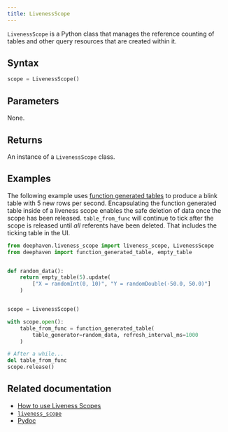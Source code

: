 ```yaml
---
title: LivenessScope
---
```


`LivenessScope` is a Python class that manages the reference counting of tables and other query resources that are created within it.

## Syntax

```python syntax
scope = LivenessScope()
```

## Parameters

None.

## Returns

An instance of a `LivenessScope` class.

## Examples

The following example uses [function generated tables](../table-operations/create/function_generated_table.md) to produce a blink table with 5 new rows per second. Encapsulating the function generated table inside of a liveness scope enables the safe deletion of data once the scope has been released. `table_from_func` will continue to tick after the scope is released until _all_ referents have been deleted. That includes the ticking table in the UI.

```python ticking-table order=null
from deephaven.liveness_scope import liveness_scope, LivenessScope
from deephaven import function_generated_table, empty_table


def random_data():
    return empty_table(5).update(
        ["X = randomInt(0, 10)", "Y = randomDouble(-50.0, 50.0)"]
    )


scope = LivenessScope()

with scope.open():
    table_from_func = function_generated_table(
        table_generator=random_data, refresh_interval_ms=1000
    )

# After a while...
del table_from_func
scope.release()
```

## Related documentation

- [How to use Liveness Scopes](../../conceptual/liveness-scope-concept.md)
- [`liveness_scope`](./liveness-scope.md)
- [Pydoc](/core/pydoc/code/deephaven.liveness_scope.html#deephaven.liveness_scope.LivenessScope)
